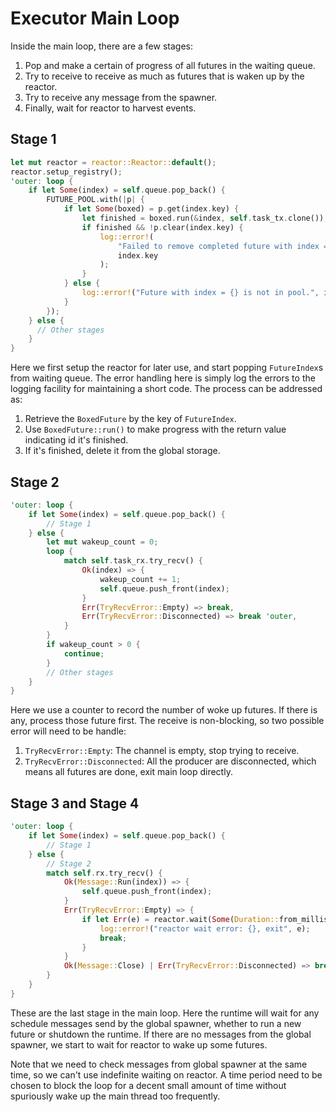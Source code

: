 # Executor Main Loop
Inside the main loop, there are a few stages:
1. Pop and make a certain of progress of all futures in the waiting queue.
2. Try to receive to receive as much as futures that is waken up by the reactor.
3. Try to receive any message from the spawner.
4. Finally, wait for reactor to harvest events.

## Stage 1
```rust
let mut reactor = reactor::Reactor::default();
reactor.setup_registry();
'outer: loop {
    if let Some(index) = self.queue.pop_back() {
        FUTURE_POOL.with(|p| {
            if let Some(boxed) = p.get(index.key) {
                let finished = boxed.run(&index, self.task_tx.clone());
                if finished && !p.clear(index.key) {
                    log::error!(
                        "Failed to remove completed future with index = {} from pool.",
                        index.key
                    );
                }
            } else {
                log::error!("Future with index = {} is not in pool.", index.key);
            }
        });
    } else {
      // Other stages
    }
}
```

Here we first setup the reactor for later use, and start popping `FutureIndex`s from
waiting queue. The error handling here is simply log the errors to the logging facility
for maintaining a short code. The process can be addressed as:
1. Retrieve the `BoxedFuture` by the key of `FutureIndex`.
2. Use `BoxedFuture::run()` to make progress with the return value indicating id it's finished.
3. If it's finished, delete it from the global storage.

## Stage 2
```rust
'outer: loop {
    if let Some(index) = self.queue.pop_back() {
        // Stage 1
    } else {
        let mut wakeup_count = 0;
        loop {
            match self.task_rx.try_recv() {
                Ok(index) => {
                    wakeup_count += 1;
                    self.queue.push_front(index);
                }
                Err(TryRecvError::Empty) => break,
                Err(TryRecvError::Disconnected) => break 'outer,
            }
        }
        if wakeup_count > 0 {
            continue;
        }
        // Other stages
    }
}
```

Here we use a counter to record the number of woke up futures. If there is any,
process those future first. The receive is non-blocking, so two possible error
will need to be handle:
1. `TryRecvError::Empty`: The channel is empty, stop trying to receive.
2. `TryRecvError::Disconnected`: All the producer are disconnected, which means all futures are done, exit main loop directly.

## Stage 3 and Stage 4
```rust
'outer: loop {
    if let Some(index) = self.queue.pop_back() {
        // Stage 1
    } else {
        // Stage 2
        match self.rx.try_recv() {
            Ok(Message::Run(index)) => {
                self.queue.push_front(index);
            }
            Err(TryRecvError::Empty) => {
                if let Err(e) = reactor.wait(Some(Duration::from_millis(50))) {
                    log::error!("reactor wait error: {}, exit", e);
                    break;
                }
            }
            Ok(Message::Close) | Err(TryRecvError::Disconnected) => break,
        }
    }
}
```

These are the last stage in the main loop. Here the runtime will wait for any schedule messages
send by the global spawner, whether to run a new future or shutdown the runtime.
If there are no messages from the global spawner, we start to wait for reactor to wake up some futures.

Note that we need to check messages from global spawner at the same time, so we can't use indefinite
waiting on reactor. A time period need to be chosen to block the loop for a decent small amount of time
without spuriously wake up the main thread too frequently.
